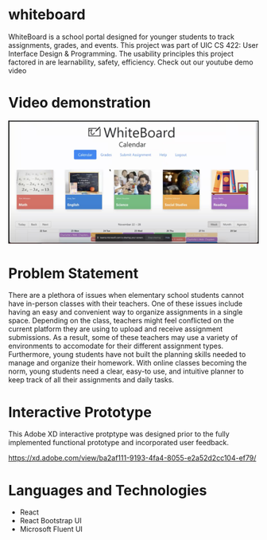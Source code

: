# whiteboard

WhiteBoard is a school portal designed for younger students to track assignments, grades, and events. This project was part of UIC CS 422: User Interface Design & Programming. The usability principles this project factored in are learnability, safety, efficiency. Check out our youtube demo video



# Video demonstration

[![IMAGE ALT TEXT HERE](https://raw.githubusercontent.com/jigar288/whiteboard/main/home-page.png)](https://youtu.be/VecurH-qAuM)


# Problem Statement

There are a plethora of issues when elementary school students cannot have in-person classes with their teachers. One of these issues include having an easy and convenient way to organize assignments in a single space. Depending on the class, teachers might feel conflicted on the current platform they are using to upload and receive assignment submissions. As a result, some of these teachers may use a variety of environments to accomodate for their different assignment types. Furthermore, young students have not built the planning skills needed to manage and organize their homework. With online classes becoming the norm, young students need a clear, easy-to use, and intuitive planner to keep track of all their assignments and daily 
tasks. 

# Interactive Prototype

This Adobe XD interactive protptype was designed prior to the fully implemented functional prototype and incorporated user feedback.

https://xd.adobe.com/view/ba2af111-9193-4fa4-8055-e2a52d2cc104-ef79/



# Languages and Technologies

* React
* React Bootstrap UI
* Microsoft Fluent UI
